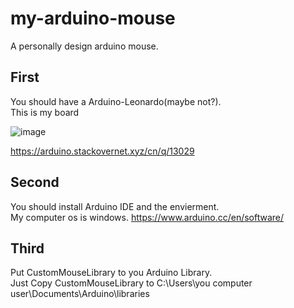 # my-arduino-mouse
A personally design arduino mouse.

## First
You should have a Arduino-Leonardo(maybe not?).  
This is my board

![image](https://github.com/zhimengyaosin/my-arduino-mouse/blob/main/1603979982.jpg)

https://arduino.stackovernet.xyz/cn/q/13029

## Second
You should install Arduino IDE and the envierment.  
My computer os is windows.
https://www.arduino.cc/en/software/

## Third
Put CustomMouseLibrary to you Arduino Library.  
Just Copy CustomMouseLibrary to C:\Users\you computer user\Documents\Arduino\libraries
